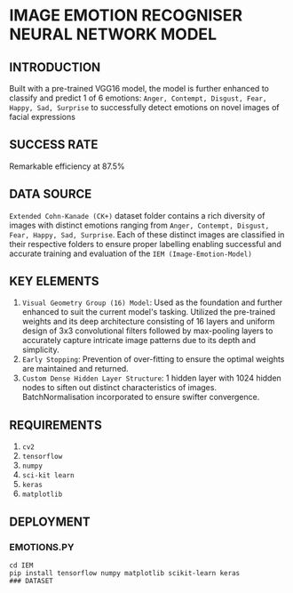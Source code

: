 # IMAGE EMOTION RECOGNISER NEURAL NETWORK MODEL
## INTRODUCTION
Built with a pre-trained VGG16 model, the model is further enhanced to classify and predict 1 of 6 emotions: `Anger, Contempt, Disgust, Fear, Happy, Sad, Surprise` to successfully detect emotions on novel images of facial expressions
## SUCCESS RATE
Remarkable efficiency at 87.5%
## DATA SOURCE
`Extended Cohn-Kanade (CK+)` dataset folder contains a rich diversity of images with distinct emotions ranging from `Anger, Contempt, Disgust, Fear, Happy, Sad, Surprise`. Each of these distinct images are classified in their respective folders to ensure proper labelling enabling successful and accurate training and evaluation of the `IEM (Image-Emotion-Model)`
## KEY ELEMENTS
1. `Visual Geometry Group (16) Model`: Used as the foundation and further enhanced to suit the current model's tasking. Utilized the pre-trained weights and its deep architecture consisting of 16 layers and uniform design of 3x3 convolutional filters followed by max-pooling layers to accurately capture intricate image patterns due to its depth and simplicity.
2. `Early Stopping`: Prevention of over-fitting to ensure the optimal weights are maintained and returned.
3. `Custom Dense Hidden Layer Structure`: 1 hidden layer with 1024 hidden nodes to siften out distinct characteristics of images. BatchNormalisation incorporated to ensure swifter convergence.
## REQUIREMENTS
1. `cv2`
2. `tensorflow`
3. `numpy`
4. `sci-kit learn`
5. `keras`
6. `matplotlib`
## DEPLOYMENT
### EMOTIONS.PY
```git clone https://github.com/wzngekj/Image-Emotion-Model.git
cd IEM
pip install tensorflow numpy matplotlib scikit-learn keras
### DATASET
